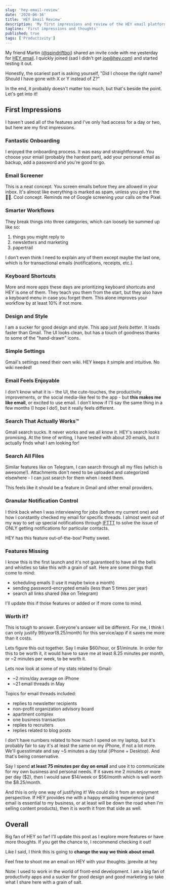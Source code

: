 ```yaml
---
slug: 'hey-email-review'
date: '2020-06-16'
title: 'HEY Email Review'
description: 'My first impressions and review of the HEY email platform by the folks at Basecamp.'
tagline: 'First impressions and thoughts'
published: true
tags: ['Productivity']
---
```


My friend Martin [(@spindriftboi](https://twitter.com/spindriftboi)) shared an invite code with me yesterday for [HEY email](https://hey.com/). I quickly joined (sad I didn't get joe@hey.com) and started testing it out.

Honestly, the scariest part is asking yourself, "Did I choose the right name? Should I have gone with X or Y instead of Z?"

In the end, it probably doesn't matter too much, but that's beside the point. Let's get into it!

## First Impressions

I haven't used all of the features and I've only had access for a day or two, but here are my first impressions.

### Fantastic Onboarding

I enjoyed the onboarding process. It was easy and straightforward. You choose your email (probably the hardest part), add your personal email as backup, add a password and you're good to go.

### Email Screener

This is a neat concept. You screen emails before they are allowed in your inbox. It's almost like everything is marked as spam, unless you give it the 👍🏼. Cool concept. Reminds me of Google screening your calls on the Pixel.

### Smarter Workflows

They break things into three categories, which can loosely be summed up like so:

1. things you might reply to
2. newsletters and marketing
3. papertrail

I don't even think I need to explain any of them except maybe the last one, which is for transactional emails (notifications, receipts, etc.).

### Keyboard Shortcuts

More and more apps these days are prioritizing keyboard shortcuts and HEY is one of them. They teach you them from the start, but they also have a keyboard menu in case you forget them. This alone improves your workflow by at least 10% if not more.

### Design and Style

I am a sucker for good design and style. This app just _feels better_. It loads faster than Gmail. The UI looks clean, but has a touch of goodness thanks to some of the "hand-drawn" icons.

### Simple Settings

Gmail's settings need their own wiki. HEY keeps it simple and intuitive. No wiki needed!

### Email Feels Enjoyable

I don't know what it is - the UI, the cute-touches, the productivity improvements, or the social media-like feel to the app - but **this makes me like email**, or excited to use email. I don't know if I'll say the same thing in a few months (I hope I do!), but it really feels different.

### Search That Actually Works™

Gmail search sucks. It never works and we all know it. HEY's search looks promising. At the time of writing, I have tested with about 20 emails, but it actually finds what I am looking for!

### Search All Files

Similar features like on Telegram, I can search through all my files (which is awesome!). Attachments don't need to be uploaded and categorized elsewhere - I can just search for them when i need them.

This feels like it should be a feature in Gmail and other email providers.

### Granular Notification Control

I think back when I was interviewing for jobs (before my current one) and how I constantly checked my email for specific threads. I almost went out of my way to set up special notifications through [IFTTT](https://ifttt.com/) to solve the issue of ONLY getting notifications for particular contacts.

HEY has this feature out-of-the-box! Pretty sweet.

### Features Missing

I know this is the first launch and it's not guaranteed to have all the bells and whistles so take this with a grain of salt. Here are some things that come to mind:

- scheduling emails (I use it maybe twice a month)
- sending password-encrypted emails (less than 5 times per year)
- search all links shared (like on Telegram)

I'll update this if those features or added or if more come to mind.

### Worth it?

This is tough to answer. Everyone's answer will be different. For me, I think I can only justify $99/year ($8.25/month) for this service/app if it saves me more than it costs.

Lets figure this out together. Say I make $60/hour, or $1/minute. In order for this to be worth it, it would have to save me at least 8.25 minutes per month, or ~2 minutes per week, to be worth it.

Lets now look at some of my stats related to Gmail:

- ~2 mins/day average on iPhone
- ~21 email threads in May

Topics for email threads included:

- replies to newsletter recipients
- non-profit organization advisory board
- apartment complex
- one business transaction
- replies to recruiters
- replies related to blog posts

I don't have numbers related to how much I spend on my laptop, but it's probably fair to say it's at least the same on my iPhone, if not a lot more. We'll guesstimate and say ~5 minutes a day total (iPhone  + Desktop). And that's being conservative. 

Say I spend **at least 75 minutes per day on email** and use it to communicate for my own business and personal needs. If it saves me 2 minutes or more per day ($2), then I would save $14/week or $56/month which is well worth the $8.25/month.

And this is only one way of justifying it! We could do it from an enjoyment perspective. If HEY provides me with a happy emailing experience (and email is essential to my business, or at least will be down the road when I'm selling content products), then it is worth it from that side as well.

## Overall

Big fan of HEY so far! I'll update this post as I explore more features or have more thoughts. If you get the chance to, I recommend checking it out!

Like I said, I think this is going to **change the way we think about email**.

Feel free to shoot me an email on HEY with your thoughts. jprevite at hey

<Note>

Note: I used to work in the world of front-end development. I am a big fan of productivity apps and a sucker for good design and good marketing so take what I share here with a grain of salt.

</Note>
